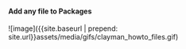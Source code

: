 <h4><b>Add any file to Packages</b></h4>
![image]({{site.baseurl | prepend: site.url}}assets/media/gifs/clayman_howto_files.gif)
